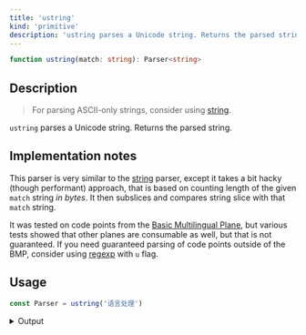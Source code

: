 ```yaml
---
title: 'ustring'
kind: 'primitive'
description: 'ustring parses a Unicode string. Returns the parsed string.'
---
```


```typescript {{ withLineNumbers: false }}
function ustring(match: string): Parser<string>
```

## Description

> For parsing ASCII-only strings, consider using [string].

`ustring` parses a Unicode string. Returns the parsed string.

## Implementation notes

This parser is very similar to the [string] parser, except it takes a bit hacky (though performant) approach, that is based on counting length of the given `match` string *in bytes*. It then subslices and compares string slice with that `match` string.

It was tested on code points from the [Basic Multilingual Plane][bmp], but various tests showed that other planes are consumable as well, but that is not guaranteed. If you need guaranteed parsing of code points outside of the BMP, consider using [regexp] with `u` flag.

## Usage

```typescript
const Parser = ustring('语言处理')
```

<details>
  <summary>Output</summary>

  ### Success

  Note that the index is **12**, which is correct, since every hieroglyph here takes **3 bytes**.

  ```typescript {{ highlight: [5] }}
  run(Parser).with('语言处理')

  {
    isOk: true,
    pos: 12,
    value: '语言处理'
  }
  ```

  ### Failure

  ```typescript
  run(Parser).with('语言')

  {
    isOk: false,
    pos: 0,
    expected: '语言处理'
  }
  ```
</details>

<!-- Links. -->

[bmp]: https://en.wikipedia.org/wiki/Plane_(Unicode)#Basic_Multilingual_Plane

<!-- Parsers. -->

[string]: ./string
[regexp]: ./regexp

